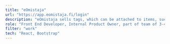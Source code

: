 ```yaml
---
title: "eOmistaja"
url: "https://app.eomistaja.fi/login"
description: "eOmistaja sells tags, which can be attached to items, such as phones. In the project we build the application to handle these tags."
role: "Front End Developer, Internal Product Owner, part of team of 3-4"
filter: "work"
tech: "React, Bootstrap"
---
```

